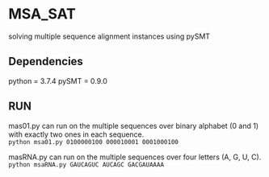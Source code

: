 # MSA_SAT
solving multiple sequence alignment instances using pySMT

## Dependencies
python = 3.7.4
pySMT = 0.9.0

## RUN
mas01.py can run on the multiple sequences over binary alphabet (0 and 1) with exactly two ones in each sequence.  
``python msa01.py 0100000100 000010001 0001000100``

masRNA.py can run on the multiple sequences over four letters (A, G, U, C).  
``python msaRNA.py GAUCAGUC AUCAGC GACGAUAAAA``